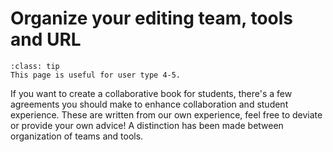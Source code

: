 # Organize your editing team, tools and URL

```{admonition} User types
:class: tip
This page is useful for user type 4-5.
```

If you want to create a collaborative book for students, there's a few agreements you should make to enhance collaboration and student experience. These are written from our own experience, feel free to deviate or provide your own advice! A distinction has been made between organization of teams and tools.